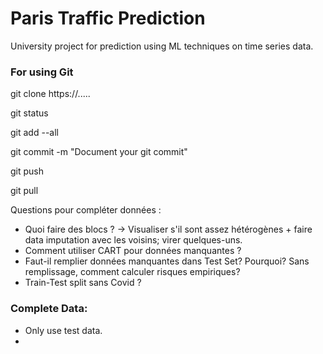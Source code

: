 # Paris Traffic Prediction

University project for prediction using ML techniques on time series data.


### For using Git
git clone https://.....

git status

git add --all 

git commit -m "Document your git commit"

git push

git pull


Questions pour compléter données : 

- Quoi faire des blocs ? -> Visualiser s'il sont assez hétérogènes + faire data imputation avec les voisins; virer quelques-uns.
- Comment utiliser CART pour données manquantes ?
- Faut-il remplier données manquantes dans Test Set? Pourquoi? Sans remplissage, comment calculer risques empiriques?
- Train-Test split sans Covid ?

### Complete Data:

- Only use test data.
- 
